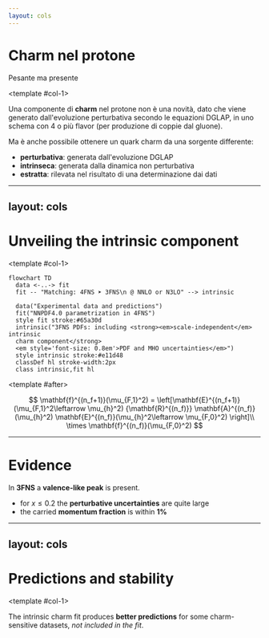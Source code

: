 ```yaml
---
layout: cols
---
```


# Charm nel protone

Pesante ma presente

<div w="full" flex="~" justify="end" m="t--8">
  <cite-arxiv aref="2208.08372" right="0" class="relative"/>
</div>

<template #col-1>

Una componente di  **charm** nel protone non è una novità, dato che viene
generato dall'evoluzione perturbativa secondo le equazioni DGLAP, in uno schema
con 4 o più flavor (per produzione di coppie dal gluone).

Ma è anche possibile ottenere un quark charm da una sorgente differente:

- **perturbativa**: generata dall'evoluzione DGLAP
- **intrinseca**: generata dalla dinamica non perturbativa
- **estratta**: rilevata nel risultato di una determinazione dai dati

</template>
<template #col-2>

<div m="6" w="full" flex="~" justify="center">
  <video autoplay loop muted w="4/5" h="2/3" p="2" rounded="4"
    bg="black" shadow="~ dark">
    <source src="split.mp4" type="video/mp4">
  </video>
</div>

<div m="-12"/>

La componente charm nel fit <b>NNPDF4.0</b> non è direttamente *intrinseca*,
dato che viene scelto di eseguirlo in uno schema a 4 flavor (4FNS).

</template>

---
layout: cols
---

# Unveiling the intrinsic component

<div m="y--2"/>

<template #col-1>
<div flex="~" justify="center" items="center">

```mermaid
flowchart TD
  data <-..-> fit
  fit -- "Matching: 4FNS ➤ 3FNS\n @ NNLO or N3LO" --> intrinsic

  data("Experimental data and predictions")
  fit("NNPDF4.0 parametrization in 4FNS")
  style fit stroke:#65a30d
  intrinsic("3FNS PDFs: including <strong><em>scale-independent</em> intrinsic
  charm component</strong>
  <em style='font-size: 0.8em'>PDF and MHO uncertainties</em>")
  style intrinsic stroke:#e11d48
  classDef hl stroke-width:2px
  class intrinsic,fit hl
```

</div>
</template>
<template #col-2>

The **Operator Matrix Element (OME)** $\mathbf{A}^{(n_f)}(\mu_{h}^2)$ is
partially known up to N$^3$LO.

<div m="0" class="flex justify-center">
  <bkg-img src="vfns-details.svg" p="6" w="xs"/>
</div>

**Inverse operator** (the OME can be inverted either *perturbatively* or *numerically*)


<div m="0" class="flex justify-center">
  <bkg-img src="vfns-back-details.svg" p="6" w="xs"/>
</div>

</template>

<template #after>

<div m="y-8"/>

$$
\mathbf{f}^{(n_f+1)}(\mu_{F,1}^2) =
  \left[\mathbf{E}^{(n_f+1)}(\mu_{F,1}^2\leftarrow \mu_{h}^2)
        {\mathbf{R}^{(n_f)}}
        \mathbf{A}^{(n_f)}(\mu_{h}^2)
\mathbf{E}^{(n_f)}(\mu_{h}^2\leftarrow \mu_{F,0}^2) \right]\\
        \times \mathbf{f}^{(n_f)}(\mu_{F,0}^2)
$$

</template>


<style>
  p {
    @apply !text-sm !m-y-2
  }
</style>

---

# Evidence

<div m="y-8" class="flex justify-center">
  <bkg-img src="3fns_Quad_MHOU.svg" p="2" w="sm" 
    hover="scale-150" transition="all 1000"/>
</div>

In <b>3FNS</b> a <b>valence-like peak</b> is present.
- for $x \leq 0.2$ the **perturbative uncertainties** are quite large
- the carried **momentum fraction** is within **1%**

---
layout: cols
---

# Predictions and stability

<template #col-1>

<div m="y-10" class="flex justify-center">
  <bkg-img src="lhcb-zcharm-pheno.svg" p="6" w="xs"/>
</div>

The intrinsic charm fit produces <b>better predictions</b> for some
charm-sensitive datasets, *not included in the fit*.

</template>
<template #col-2>

The <b>evidence is stable</b> under dataset variations, *including*
charm-sensitive datasets.

<div m="y-10" class="flex justify-center">
  <bkg-img src="pull_baseline_EMC_LHCb_Zc.svg" p="6" w="xs"/>
</div>

</template>
